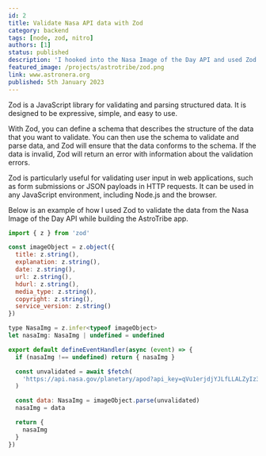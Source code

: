```yaml
---
id: 2
title: Validate Nasa API data with Zod
category: backend
tags: [node, zod, nitro]
authors: [1]
status: published
description: 'I hooked into the Nasa Image of the Day API and used Zod to validate the data.'
featured_image: /projects/astrotribe/zod.png
link: www.astronera.org
published: 5th January 2023
---
```


Zod is a JavaScript library for validating and parsing structured data. It is designed to be
expressive, simple, and easy to use.

With Zod, you can define a schema that describes the structure of the data that you want to
validate. You can then use the schema to validate and parse data, and Zod will ensure that the data
conforms to the schema. If the data is invalid, Zod will return an error with information about the
validation errors.

Zod is particularly useful for validating user input in web applications, such as form submissions
or JSON payloads in HTTP requests. It can be used in any JavaScript environment, including Node.js
and the browser.

Below is an example of how I used Zod to validate the data from the Nasa Image of the Day API while
building the AstroTribe app.

```javascript
import { z } from 'zod'

const imageObject = z.object({
  title: z.string(),
  explanation: z.string(),
  date: z.string(),
  url: z.string(),
  hdurl: z.string(),
  media_type: z.string(),
  copyright: z.string(),
  service_version: z.string()
})

type NasaImg = z.infer<typeof imageObject>
let nasaImg: NasaImg | undefined = undefined

export default defineEventHandler(async (event) => {
  if (nasaImg !== undefined) return { nasaImg }

  const unvalidated = await $fetch(
    'https://api.nasa.gov/planetary/apod?api_key=qVu1erjdjYJLfLLALZyIz3EfYxOerf29waltn3PM'
  )

  const data: NasaImg = imageObject.parse(unvalidated)
  nasaImg = data

  return {
    nasaImg
  }
})
```
